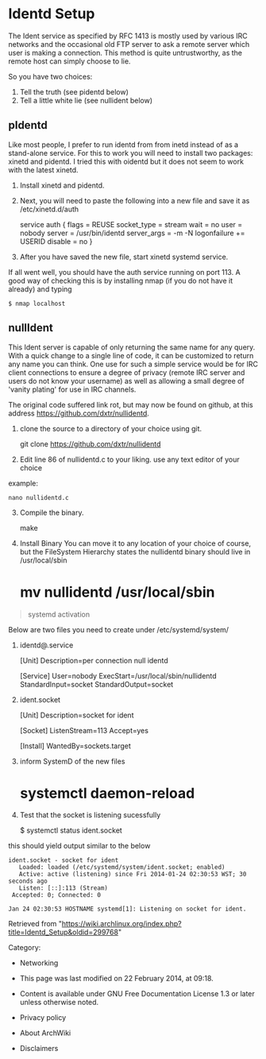 Identd Setup
============

The Ident service as specified by RFC 1413 is mostly used by various IRC
networks and the occasional old FTP server to ask a remote server which
user is making a connection. This method is quite untrustworthy, as the
remote host can simply choose to lie.

So you have two choices:

1.  Tell the truth (see pidentd below)
2.  Tell a little white lie (see nullident below)

pIdentd
-------

Like most people, I prefer to run identd from from inetd instead of as a
stand-alone service. For this to work you will need to install two
packages: xinetd and pidentd. I tried this with oidentd but it does not
seem to work with the latest xinetd.

1. Install xinetd and pidentd.

2. Next, you will need to paste the following into a new file and save
it as /etc/xinetd.d/auth

    service auth
    {
          flags = REUSE
          socket_type = stream
          wait = no
          user = nobody
          server = /usr/bin/identd
          server_args = -m -N
          logonfailure += USERID
          disable = no
    }

3. After you have saved the new file, start xinetd systemd service.

If all went well, you should have the auth service running on port 113.
A good way of checking this is by installing nmap (if you do not have it
already) and typing

    $ nmap localhost

nullIdent
---------

This Ident server is capable of only returning the same name for any
query. With a quick change to a single line of code, it can be
customized to return any name you can think. One use for such a simple
service would be for IRC client connections to ensure a degree of
privacy (remote IRC server and users do not know your username) as well
as allowing a small degree of 'vanity plating' for use in IRC channels.

The original code suffered link rot, but may now be found on github, at
this address https://github.com/dxtr/nullidentd.

  
 1. clone the source to a directory of your choice using git.

    git clone https://github.com/dxtr/nullidentd

2. Edit line 86 of nullidentd.c to your liking. use any text editor of
your choice

example:

    nano nullidentd.c

3. Compile the binary.

    make

4. Install Binary You can move it to any location of your choice of
course, but the FileSystem Hierarchy states the nullidentd binary should
live in /usr/local/sbin

    # mv nullidentd /usr/local/sbin

> systemd activation

Below are two files you need to create under /etc/systemd/system/

1. identd@.service

    [Unit]
    Description=per connection null identd

    [Service]
    User=nobody
    ExecStart=/usr/local/sbin/nullidentd
    StandardInput=socket
    StandardOutput=socket

2. ident.socket

    [Unit]
    Description=socket for ident

    [Socket]
    ListenStream=113
    Accept=yes

    [Install]
    WantedBy=sockets.target

3. inform SystemD of the new files

    # systemctl daemon-reload

4. Test that the socket is listening sucessfully

    $ systemctl status ident.socket

this should yield output similar to the below

    ident.socket - socket for ident
       Loaded: loaded (/etc/systemd/system/ident.socket; enabled)
       Active: active (listening) since Fri 2014-01-24 02:30:53 WST; 30 seconds ago
       Listen: [::]:113 (Stream)
     Accepted: 0; Connected: 0

    Jan 24 02:30:53 HOSTNAME systemd[1]: Listening on socket for ident.

Retrieved from
"https://wiki.archlinux.org/index.php?title=Identd_Setup&oldid=299768"

Category:

-   Networking

-   This page was last modified on 22 February 2014, at 09:18.
-   Content is available under GNU Free Documentation License 1.3 or
    later unless otherwise noted.
-   Privacy policy
-   About ArchWiki
-   Disclaimers
